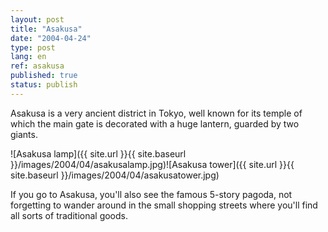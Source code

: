 ```yaml
---
layout: post
title: "Asakusa"
date: "2004-04-24"
type: post
lang: en
ref: asakusa
published: true
status: publish
---
```




Asakusa is a very ancient district in Tokyo, well known for its temple of which the main gate is decorated with a huge lantern, guarded by two giants.

![Asakusa lamp]({{ site.url }}{{ site.baseurl }}/images/2004/04/asakusalamp.jpg)![Asakusa tower]({{ site.url }}{{ site.baseurl }}/images/2004/04/asakusatower.jpg)

If you go to Asakusa, you'll also see the famous 5-story pagoda, not forgetting to wander around in the small shopping streets where you'll find all sorts of traditional goods.


